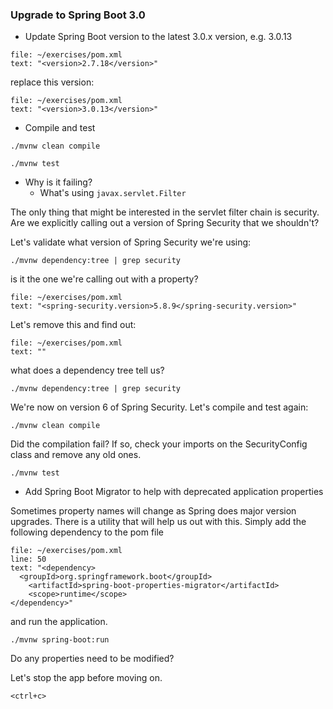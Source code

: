 ### Upgrade to Spring Boot 3.0

- Update Spring Boot version to the latest 3.0.x version, e.g. 3.0.13

```editor:select-matching-text
file: ~/exercises/pom.xml
text: "<version>2.7.18</version>"
```

replace this version:

```editor:replace-text-selection
file: ~/exercises/pom.xml
text: "<version>3.0.13</version>"
```


- Compile and test

```execute
./mvnw clean compile
```

```execute
./mvnw test
```

- Why is it failing?
  - What's using `javax.servlet.Filter`

The only thing that might be interested in the servlet filter chain is security.  Are we explicitly calling out a version of Spring Security that we shouldn't?

Let's validate what version of Spring Security we're using:

```execute
./mvnw dependency:tree | grep security
```

is it the one we're calling out with a property?

```editor:select-matching-text
file: ~/exercises/pom.xml
text: "<spring-security.version>5.8.9</spring-security.version>"
```

Let's remove this and find out:

```editor:replace-text-selection
file: ~/exercises/pom.xml
text: ""
```

what does a dependency tree tell us?

```execute
./mvnw dependency:tree | grep security
```

We're now on version 6 of Spring Security.  Let's compile and test again:

```execute
./mvnw clean compile
```

Did the compilation fail?  If so, check your imports on the SecurityConfig class and remove any old ones.

```execute
./mvnw test
```

- Add Spring Boot Migrator to help with deprecated application properties

Sometimes property names will change as Spring does major version upgrades.  There is a utility that will help us out with this.  Simply add the following dependency to the pom file


```editor:insert-lines-before-line
file: ~/exercises/pom.xml
line: 50
text: "<dependency>
  <groupId>org.springframework.boot</groupId>
    <artifactId>spring-boot-properties-migrator</artifactId>
    <scope>runtime</scope>
</dependency>"
```


and run the application.  

```execute
./mvnw spring-boot:run
```

Do any properties need to be modified?


Let's stop the app before moving on.

```execute
<ctrl+c>
```
